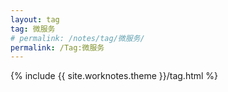 ```yaml
---
layout: tag
tag: 微服务
# permalink: /notes/tag/微服务/
permalink: /Tag:微服务
---
```

{% include {{ site.worknotes.theme }}/tag.html %}
